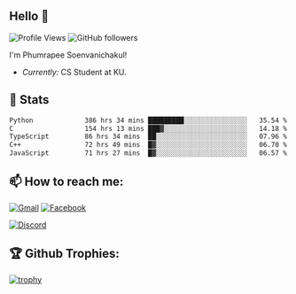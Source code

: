 
<h2>Hello 👋</h2> 

![Profile Views](https://komarev.com/ghpvc/?username=Homiez09&label=Profile%20views&color=0e75b6&style=flat)
![GitHub followers](https://img.shields.io/github/followers/HomieZ09.svg?style=social&label=Follow)


I'm Phumrapee Soenvanichakul!

- <i>Currently:</i> CS Student at KU.

<h2>👀 Stats</h2>

<!--START_SECTION:waka-->

```txt
Python             386 hrs 34 mins █████████░░░░░░░░░░░░░░░░   35.54 %
C                  154 hrs 13 mins ███▓░░░░░░░░░░░░░░░░░░░░░   14.18 %
TypeScript         86 hrs 34 mins  ██░░░░░░░░░░░░░░░░░░░░░░░   07.96 %
C++                72 hrs 49 mins  █▓░░░░░░░░░░░░░░░░░░░░░░░   06.70 %
JavaScript         71 hrs 27 mins  █▓░░░░░░░░░░░░░░░░░░░░░░░   06.57 %
```

<!--END_SECTION:waka-->

<h2>📫 How to reach me:</h2>

<a href="mailto:phumrapeesoen1@gmail.com">![Gmail](https://img.shields.io/badge/Gmail-D14836?style=for-the-badge&logo=gmail&logoColor=white)</a> 
<a href="https://web.facebook.com/phumrapee.soenvanichakul.3/">![Facebook](https://img.shields.io/badge/Facebook-4267B2?style=for-the-badge&logo=facebook&logoColor=white)</a>

<a href="https://discord.gg/EWnAEUtFVm">![Discord](https://discord.c99.nl/widget/theme-1/297740667784921089.png)</a> 

<h2>🏆 Github Trophies:</h2>

[![trophy](https://github-profile-trophy.vercel.app/?username=Homiez09&theme=discord&row=1)](https://github.com/ryo-ma/github-profile-trophy)
